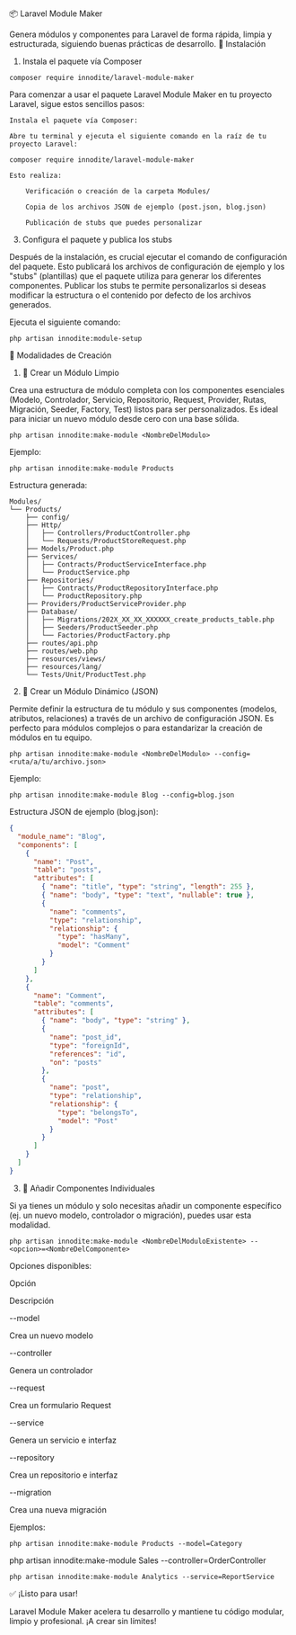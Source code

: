 📦 Laravel Module Maker

Genera módulos y componentes para Laravel de forma rápida, limpia y estructurada, siguiendo buenas prácticas de desarrollo.
🚀 Instalación
1. Instala el paquete vía Composer

```
composer require innodite/laravel-module-maker
```
Para comenzar a usar el paquete Laravel Module Maker en tu proyecto Laravel, sigue estos sencillos pasos:

    Instala el paquete vía Composer:

    Abre tu terminal y ejecuta el siguiente comando en la raíz de tu proyecto Laravel:

    composer require innodite/laravel-module-maker

    Esto realiza:

        Verificación o creación de la carpeta Modules/

        Copia de los archivos JSON de ejemplo (post.json, blog.json)

        Publicación de stubs que puedes personalizar

3. Configura el paquete y publica los stubs

Después de la instalación, es crucial ejecutar el comando de configuración del paquete. Esto publicará los archivos de configuración de ejemplo y los "stubs" (plantillas) que el paquete utiliza para generar los diferentes componentes. Publicar los stubs te permite personalizarlos si deseas modificar la estructura o el contenido por defecto de los archivos generados.

Ejecuta el siguiente comando:

```
php artisan innodite:module-setup
```

🧱 Modalidades de Creación
1. 🔧 Crear un Módulo Limpio

Crea una estructura de módulo completa con los componentes esenciales (Modelo, Controlador, Servicio, Repositorio, Request, Provider, Rutas, Migración, Seeder, Factory, Test) listos para ser personalizados. Es ideal para iniciar un nuevo módulo desde cero con una base sólida.

```
php artisan innodite:make-module <NombreDelModulo>
```

Ejemplo:

```
php artisan innodite:make-module Products
```

Estructura generada:

```
Modules/
└── Products/
    ├── config/
    ├── Http/
    │   ├── Controllers/ProductController.php
    │   └── Requests/ProductStoreRequest.php
    ├── Models/Product.php
    ├── Services/
    │   ├── Contracts/ProductServiceInterface.php
    │   └── ProductService.php
    ├── Repositories/
    │   ├── Contracts/ProductRepositoryInterface.php
    │   └── ProductRepository.php
    ├── Providers/ProductServiceProvider.php
    ├── Database/
    │   ├── Migrations/202X_XX_XX_XXXXXX_create_products_table.php
    │   ├── Seeders/ProductSeeder.php
    │   └── Factories/ProductFactory.php
    ├── routes/api.php
    ├── routes/web.php
    ├── resources/views/
    ├── resources/lang/
    └── Tests/Unit/ProductTest.php
```

2. 🧬 Crear un Módulo Dinámico (JSON)

Permite definir la estructura de tu módulo y sus componentes (modelos, atributos, relaciones) a través de un archivo de configuración JSON. Es perfecto para módulos complejos o para estandarizar la creación de módulos en tu equipo.

```
php artisan innodite:make-module <NombreDelModulo> --config=<ruta/a/tu/archivo.json>
```

Ejemplo:

```
php artisan innodite:make-module Blog --config=blog.json
```

Estructura JSON de ejemplo (blog.json):

```json
{
  "module_name": "Blog",
  "components": [
    {
      "name": "Post",
      "table": "posts",
      "attributes": [
        { "name": "title", "type": "string", "length": 255 },
        { "name": "body", "type": "text", "nullable": true },
        {
          "name": "comments",
          "type": "relationship",
          "relationship": {
            "type": "hasMany",
            "model": "Comment"
          }
        }
      ]
    },
    {
      "name": "Comment",
      "table": "comments",
      "attributes": [
        { "name": "body", "type": "string" },
        {
          "name": "post_id",
          "type": "foreignId",
          "references": "id",
          "on": "posts"
        },
        {
          "name": "post",
          "type": "relationship",
          "relationship": {
            "type": "belongsTo",
            "model": "Post"
          }
        }
      ]
    }
  ]
}
```

3. 🧩 Añadir Componentes Individuales

Si ya tienes un módulo y solo necesitas añadir un componente específico (ej. un nuevo modelo, controlador o migración), puedes usar esta modalidad.

```
php artisan innodite:make-module <NombreDelModuloExistente> --<opcion>=<NombreDelComponente>
```

Opciones disponibles:

Opción
	

Descripción

--model
	

Crea un nuevo modelo

--controller
	

Genera un controlador

--request
	

Crea un formulario Request

--service
	

Genera un servicio e interfaz

--repository
	

Crea un repositorio e interfaz

--migration
	

Crea una nueva migración

Ejemplos:

```
php artisan innodite:make-module Products --model=Category
```
php artisan innodite:make-module Sales --controller=OrderController
```
php artisan innodite:make-module Analytics --service=ReportService
```

✅ ¡Listo para usar!


Laravel Module Maker acelera tu desarrollo y mantiene tu código modular, limpio y profesional. ¡A crear sin límites!
